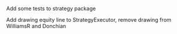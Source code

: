 Add some tests to strategy package

Add drawing equity line to StrategyExecutor, remove drawing from WilliamsR and Donchian